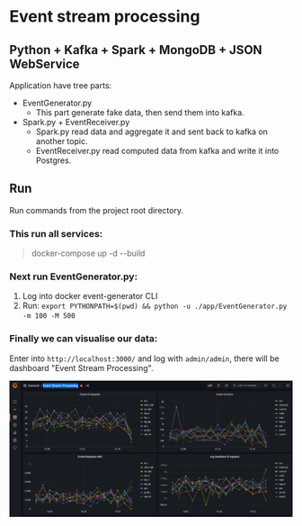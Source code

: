 # Event stream processing
## Python + Kafka + Spark + MongoDB + JSON WebService

Application have tree parts:
* EventGenerator.py
  * This part generate fake data, then send them into kafka.
* Spark.py + EventReceiver.py
  * Spark.py read data and aggregate it and sent back to kafka on another topic.
  * EventReceiver.py read computed data from kafka and write it into Postgres.

## Run

Run commands from the project root directory.
### This run all services:
> docker-compose up -d --build

### Next run EventGenerator.py:
1. Log into docker event-generator CLI
2. Run: `export PYTHONPATH=$(pwd) && python -u ./app/EventGenerator.py  -m 100 -M 500`

### Finally we can visualise our data:
Enter into `http://localhost:3000/` and log with `admin/admin`, there will be dashboard "Event Stream Processing".

![img.png](img.png)



